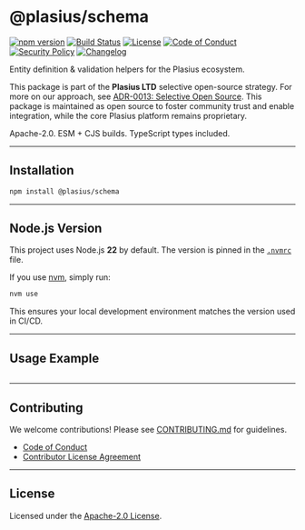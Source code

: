 # @plasius/schema

[![npm version](https://img.shields.io/npm/v/@plasius/schema.svg)](https://www.npmjs.com/package/@plasius/schema)
[![Build Status](https://img.shields.io/github/actions/workflow/status/Plasius-LTD/schema/ci.yml?branch=main&label=build&style=flat)](https://github.com/plasius/your-repo/actions/workflows/ci.yml)
[![License](https://img.shields.io/github/license/Plasius-LTD/schema)](./LICENSE)
[![Code of Conduct](https://img.shields.io/badge/code%20of%20conduct-yes-blue.svg)](./CODE_OF_CONDUCT.md)
[![Security Policy](https://img.shields.io/badge/security%20policy-yes-orange.svg)](./SECURITY.md)
[![Changelog](https://img.shields.io/badge/changelog-md-blue.svg)](./CHANGELOG.md)

Entity definition & validation helpers for the Plasius ecosystem.

This package is part of the **Plasius LTD** selective open-source strategy. For more on our approach, see [ADR-0013: Selective Open Source](https://github.com/plasius/plasius/blob/main/docs/architecture/adr/ADR-0013-selective-open-source.md). This package is maintained as open source to foster community trust and enable integration, while the core Plasius platform remains proprietary.

Apache-2.0. ESM + CJS builds. TypeScript types included.

---

## Installation

```bash
npm install @plasius/schema
```

---

## Node.js Version

This project uses Node.js **22** by default. The version is pinned in the [`.nvmrc`](./.nvmrc) file.

If you use [nvm](https://github.com/nvm-sh/nvm), simply run:

```bash
nvm use
```

This ensures your local development environment matches the version used in CI/CD.

---

## Usage Example

```js

```

---

## Contributing

We welcome contributions! Please see [CONTRIBUTING.md](./CONTRIBUTING.md) for guidelines.

- [Code of Conduct](./CODE_OF_CONDUCT.md)
- [Contributor License Agreement](./CLA.md)

---

## License

Licensed under the [Apache-2.0 License](./LICENSE).
